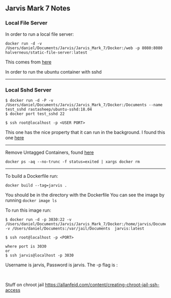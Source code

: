 ## Jarvis Mark 7 Notes

### Local File Server
In order to run a local file server:

```
docker run -d -v /Users/daniel/Documents/Jarvis/Jarvis_Mark_7/Docker:/web -p 8080:8080 halverneus/static-file-server:latest
```

This comes from [here](https://hub.docker.com/r/halverneus/static-file-server/)

In order to run the ubuntu container with sshd

<hr/>

### Local Sshd Server
```
$ docker run -d -P -v /Users/daniel/Documents/Jarvis/Jarvis_Mark_7/Docker:/Documents --name test_sshd rastasheep/ubuntu-sshd:18.04
$ docker port test_sshd 22

$ ssh root@localhost -p <USER PORT>
 ```

 This one has the nice property that it can run in the background.
 I found this one [here](https://hub.docker.com/r/rastasheep/ubuntu-sshd/)

<hr/>

Remove Untagged Containers, found [here](https://zaiste.net/removing_docker_containers/)
```
docker ps -aq --no-trunc -f status=exited | xargs docker rm
```

<hr/>

To build a Dockerfile run:
```
docker build --tag=jarvis .
```
You should be in the directory with the Dockerfile
You can see the image by running `docker image ls`

To run this image run:
```
$ docker run -d -p 3030:22 -v /Users/daniel/Documents/Jarvis/Jarvis_Mark_7/Docker:/home/jarvis/Documents -v /Users/daniel/Documents:/var/jail/Documents  jarvis:latest

$ ssh root@localhost -p <PORT>

where port is 3030
or
$ ssh jarvis@localhost -p 3030
```

Username is jarvis, Password is jarvis.
The -p flag is <host>:<container>


<br/>

Stuff on chroot jail
https://allanfeid.com/content/creating-chroot-jail-ssh-access

